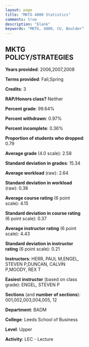 ```yaml
---
layout: page
title: "MKTG 4800 Statistics"
comments: true
description: "blank"
keywords: "MKTG, 4800, CU, Boulder"
--- 
```

<head>
<script src="https://ajax.googleapis.com/ajax/libs/jquery/2.1.3/jquery.min.js"></script>
<script src="https://dl.dropboxusercontent.com/s/pc42nxpaw1ea4o9/highcharts.js?dl=0"></script>
<!-- <script src="../assets/js/highcharts.js"></script> -->
<style type="text/css">@font-face {
	font-family: "Bebas Neue";
	src: url(https://www.filehosting.org/file/details/544349/BebasNeue%20Regular.otf) format("opentype");
	}
	h1.Bebas { 
		font-family: "Bebas Neue", Verdana, Tahoma;
	}
</style>
</head>
<body>
	<div id="container" style="float: right; width: 45%; height: 88%; margin-left: 2.5%; margin-right: 2.5%;"></div>
	<script language="JavaScript">
		$(document).ready(function() {
		var chart = {type: 'column'};
		var title = {text: 'Grade Distribution'};
		var xAxis = {categories: ['A','B','C','D','F'],crosshair: true};
		var yAxis = {min: 0,title: {text: 'Percentage'}};
		var tooltip = {headerFormat: '<center><b><span style="font-size:20px">{point.key}</span></b></center>',
		               pointFormat: '<td style="padding:0"><b>{point.y:.1f}%</b></td>',
		               footerFormat: '</table>',shared: true,useHTML: true};
		var plotOptions = {column: {pointPadding: 0.0,borderWidth: 0}};  
		var credits = {enabled: false};var series= [{name: 'Percent',data: [13.29,42.26,34.92,9.13,0.4,]}];
		var json = {};
		json.chart = chart;
		json.title = title;
		json.tooltip = tooltip;
		json.xAxis = xAxis;
		json.yAxis = yAxis;  
		json.series = series;
		json.plotOptions = plotOptions;  
		json.credits = credits;
		$('#container').highcharts(json);
	});
	</script>
</body>
			   
## MKTG POLICY/STRATEGIES

**Years provided**: 2006,2007,2008

**Terms provided**: Fall,Spring

**Credits**: 3

**RAP/Honors class?** Neither

**Percent grade**: 99.64%

**Percent withdrawn**: 0.97%

**Percent incomplete**: 0.36%

**Proportion of students who dropped**: 0.79

**Average grade** (4.0 scale): 2.58

**Standard deviation in grades**: 15.34

**Average workload** (raw): 2.64

**Standard deviation in workload** (raw): 0.38

**Average course rating** (6 point scale): 4.15

**Standard deviation in course rating** (6 point scale): 0.37

**Average instructor rating** (6 point scale): 4.43

**Standard deviation in instructor rating** (6 point scale): 0.21

**Instructors**: HERR, PAUL M,ENGEL, STEVEN P,DUNCAN, CALVIN P,MOODY, REX T

**Easiest instructor** (based on class grade): ENGEL, STEVEN P

**Sections** (and **number of sections**): 001,002,003,004,005, 12

**Department**: BADM

**College**: Leeds School of Business

**Level**: Upper

**Activity**: LEC - Lecture